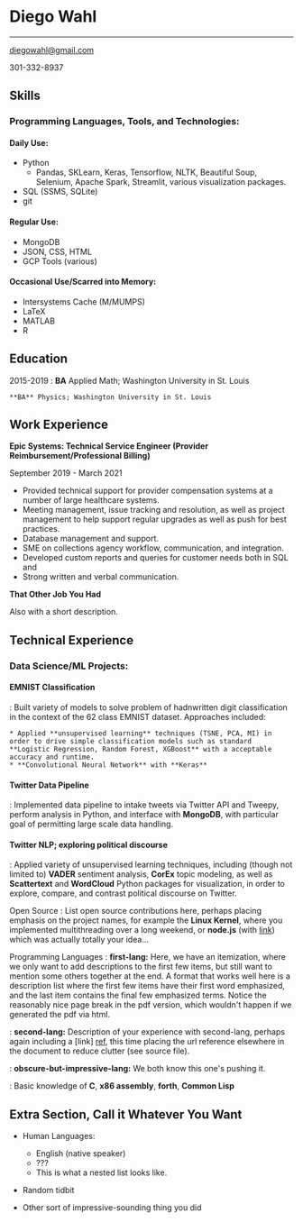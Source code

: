 
Diego Wahl
============

-------------------     ----------------------------
diegowahl@gmail.com

301-332-8937

Skills
---------
### Programming Languages, Tools, and Technologies:

#### Daily Use:
* Python
    - Pandas, SKLearn, Keras, Tensorflow, NLTK, Beautiful Soup, Selenium, Apache Spark, Streamlit, various visualization packages.
* SQL (SSMS, SQLite)
* git

#### Regular Use:
* MongoDB
* JSON, CSS, HTML
* GCP Tools (various)

#### Occasional Use/Scarred into Memory:
* Intersystems Cache (M/MUMPS)
* LaTeX
* MATLAB
* R


Education
---------

2015-2019 
:   **BA** Applied Math; Washington University in St. Louis

    **BA** Physics; Washington University in St. Louis


Work Experience
----------

**Epic Systems: Technical Service Engineer (Provider Reimbursement/Professional Billing)**

September 2019 - March 2021 

* Provided technical support for provider compensation systems at a number of large healthcare systems. 
* Meeting management, issue tracking and resolution, as well as project management to help support regular upgrades as well as push for best practices.
* Database management and support.
* SME on collections agency workflow, communication, and integration.
* Developed custom reports and queries for customer needs both in SQL and 
* Strong written and verbal communication.

**That Other Job You Had**

Also with a short description.

Technical Experience
--------------------

### Data Science/ML Projects:

#### EMNIST Classification
:   Built variety of models to solve problem of hadnwritten digit classification in the context of the 62 class EMNIST dataset. Approaches included:

    * Applied **unsupervised learning** techniques (TSNE, PCA, MI) in order to drive simple classification models such as standard **Logistic Regression, Random Forest, XGBoost** with a acceptable accuracy and runtime.
    * **Convolutional Neural Network** with **Keras**

#### Twitter Data Pipeline
:   Implemented data pipeline to intake tweets via Twitter API and Tweepy, perform analysis in Python, and interface with **MongoDB**, with particular goal of permitting large scale data handling.

#### Twitter NLP; exploring political discourse
:   Applied variety of unsupervised learning techniques, including (though not limited to) **VADER** sentiment analysis, **CorEx** topic modeling, as well as **Scattertext** and **WordCloud** Python packages for visualization, in order to explore, compare, and contrast political discourse on Twitter.

Open Source
:   List open source contributions here, perhaps placing emphasis on
    the project names, for example the **Linux Kernel**, where you
    implemented multithreading over a long weekend, or **node.js**
    (with [link](http://nodejs.org)) which was actually totally
    your idea...

Programming Languages
:   **first-lang:** Here, we have an itemization, where we only want
    to add descriptions to the first few items, but still want to
    mention some others together at the end. A format that works well
    here is a description list where the first few items have their
    first word emphasized, and the last item contains the final few
    emphasized terms. Notice the reasonably nice page break in the pdf
    version, which wouldn't happen if we generated the pdf via html.

:   **second-lang:** Description of your experience with second-lang,
    perhaps again including a [link] [ref], this time placing the url
    reference elsewhere in the document to reduce clutter (see source
    file). 

:   **obscure-but-impressive-lang:** We both know this one's pushing
    it.

:   Basic knowledge of **C**, **x86 assembly**, **forth**, **Common Lisp**

[ref]: https://github.com/githubuser/superlongprojectname

Extra Section, Call it Whatever You Want
----------------------------------------

* Human Languages:

     * English (native speaker)
     * ???
     * This is what a nested list looks like.

* Random tidbit

* Other sort of impressive-sounding thing you did